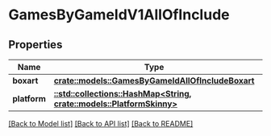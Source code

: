 # GamesByGameIdV1AllOfInclude

## Properties

Name | Type | Description | Notes
------------ | ------------- | ------------- | -------------
**boxart** | [**crate::models::GamesByGameIdAllOfIncludeBoxart**](GamesByGameID_allOf_include_boxart.md) |  | 
**platform** | [**::std::collections::HashMap<String, crate::models::PlatformSkinny>**](PlatformSkinny.md) |  | 

[[Back to Model list]](../README.md#documentation-for-models) [[Back to API list]](../README.md#documentation-for-api-endpoints) [[Back to README]](../README.md)


